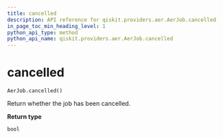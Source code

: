 ```yaml
---
title: cancelled
description: API reference for qiskit.providers.aer.AerJob.cancelled
in_page_toc_min_heading_level: 1
python_api_type: method
python_api_name: qiskit.providers.aer.AerJob.cancelled
---
```


# cancelled

<span id="qiskit.providers.aer.AerJob.cancelled" />

`AerJob.cancelled()`

Return whether the job has been cancelled.

**Return type**

`bool`

